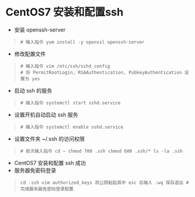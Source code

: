 # CentOS7 安装和配置ssh

- 安装 openssh-server

> ```
> # 输入指令 yum install -y openssl openssh-server  
> ```

- 修改配置文件

> ```
> # 输入指令 vim /etc/ssh/sshd_config 
> # 将 PermitRootLogin, RSAAuthentication, PubkeyAuthentication 设置为 yes  
> ```

- 启动 ssh 的服务

> ```
> # 输入指令 systemctl start sshd.service  
> ```

- 设置开机自动启动 ssh 服务

> ```
> # 输入指令 systemctl enable sshd.service  
> ```

- 设置文件夹 ~/.ssh 的访问权限

> ```
> # 依次输入指令 cd ~ chmod 700 .ssh chmod 600 .ssh/* ls -la .ssh  
> ```

- CentOS7 安装和配置 ssh 成功
- 服务器免密码登录

> ```
> cd .ssh vim authorized_keys 将公钥粘贴其中 esc 后输入 :wq 保存退出 # 完成服务器免密码登录配置
> ```